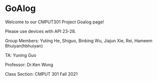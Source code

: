 # GoAlog
Welcome to our CMPUT301 Project Goalog page!

Please use devices with API 23-28.

Group Members: Yuting He, Shiguo, Binbing Wu, Jiajun Xie, Rei, Hameem Bhuiyan(hbhuiyan)

TA: Yuning Guo

Professor: Dr.Ken Wong

Class Section: CMPUT 301 Fall 2021
